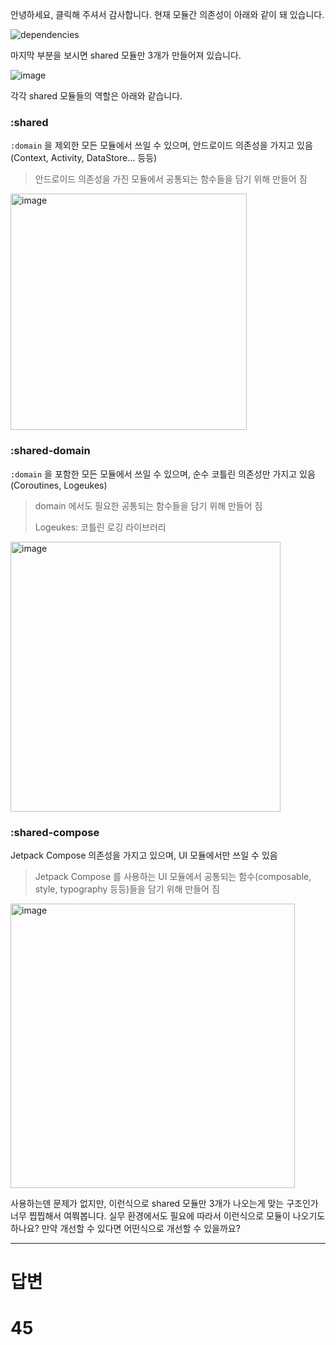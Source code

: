 안녕하세요, 클릭해 주셔서 감사합니다. 현재 모듈간 의존성이 아래와 같이 돼 있습니다.

![dependencies](https://github.com/runner-be/RunnerBe-Android/raw/develop/art/project-dependency-graph/graph.dot.png)

마지막 부분을 보시면 shared 모듈만 3개가 만들어져 있습니다.

![image](https://user-images.githubusercontent.com/40740128/158545047-dc14b1f2-358c-4531-9a84-54cb5441cb80.png)

각각 shared 모듈들의 역할은 아래와 같습니다.

### :shared

`:domain` 을 제외한 모든 모듈에서 쓰일 수 있으며, 안드로이드 의존성을 가지고 있음 (Context, Activity, DataStore... 등등)

> 안드로이드 의존성을 가진 모듈에서 공통되는 함수들을 담기 위해 만들어 짐

<img width="378" alt="image" src="https://user-images.githubusercontent.com/40740128/158544543-7065b0fe-5f99-4b18-a4f6-a5ae184fa5df.png">

### :shared-domain

`:domain` 을 포함한 모든 모듈에서 쓰일 수 있으며, 순수 코틀린 의존성만 가지고 있음 (Coroutines, Logeukes)

> domain 에서도 필요한 공통되는 함수들을 담기 위해 만들어 짐
>
> Logeukes: 코틀린 로깅 라이브러리

<img width="432" alt="image" src="https://user-images.githubusercontent.com/40740128/158544762-cd372cf0-9265-4172-a5aa-469d220e1fc5.png">

### :shared-compose

Jetpack Compose 의존성을 가지고 있으며, UI 모듈에서만 쓰일 수 있음

> Jetpack Compose 를 사용하는 UI 모듈에서 공통되는 함수(composable, style, typography 등등)들을 담기 위해 만들어 짐

<img width="455" alt="image" src="https://user-images.githubusercontent.com/40740128/158544649-1a11eda7-2d7d-4273-a1d0-439d6d4b2191.png">

사용하는덴 문제가 없지만, 이런식으로 shared 모듈만 3개가 나오는게 맞는 구조인가 너무 찝찝해서 여쭤봅니다. 실무 환경에서도 필요에 따라서 이런식으로 모듈이 나오기도 하나요?
만약 개선할 수 있다면 어떤식으로 개선할 수 있을까요?

---

# 답변

# 45
